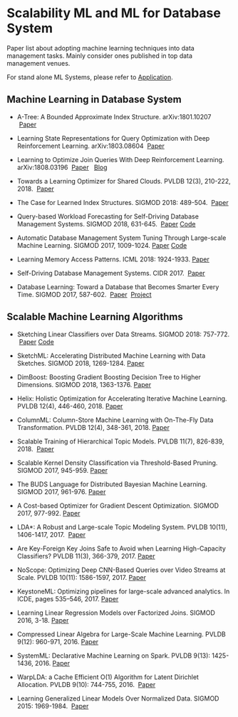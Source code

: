 # Scalability ML and ML for Database System
Paper list about adopting machine learning techniques into data management tasks. Mainly consider ones published in top data management venues.

For stand alone ML Systems, please refer to [Application](app.md).

## <a name='ml-in-db'> Machine Learning in Database System
* A-Tree: A Bounded Approximate Index Structure. 	arXiv:1801.10207  &nbsp;[Paper](https://arxiv.org/abs/1801.10207)
  
* Learning State Representations for Query Optimization with Deep Reinforcement Learning. arXiv:1803.08604  &nbsp;[Paper](https://arxiv.org/abs/1803.08604) 

* Learning to Optimize Join Queries With Deep Reinforcement Learning. arXiv:1808.03196 &nbsp;[Paper](https://arxiv.org/abs/1808.03196) &nbsp; [Blog](https://rise.cs.berkeley.edu/blog/sql-query-optimization-meets-deep-reinforcement-learning/)

* Towards a Learning Optimizer for Shared Clouds. PVLDB 12(3), 210-222, 2018. &nbsp;[Paper](http://www.vldb.org/pvldb/vol12/p210-wu.pdf)
* The Case for Learned Index Structures. SIGMOD 2018: 489-504. &nbsp;[Paper](https://dl.acm.org/citation.cfm?doid=3183713.3196909)
  
* Query-based Workload Forecasting for Self-Driving Database Management Systems. SIGMOD 2018, 631-645. &nbsp;[Paper](https://dl.acm.org/citation.cfm?doid=3183713.3196908)&nbsp;[Code](https://github.com/malin1993ml/QueryBot5000)

* Automatic Database Management System Tuning Through Large-scale Machine Learning. SIGMOD 2017, 1009-1024.&nbsp;[Paper](https://dl.acm.org/citation.cfm?doid=3035918.3064029)&nbsp;[Code](https://github.com/cmu-db/ottertune)

* Learning Memory Access Patterns. ICML 2018: 1924-1933.&nbsp;[Paper](http://proceedings.mlr.press/v80/hashemi18a.html)

* Self-Driving Database Management Systems. CIDR 2017. &nbsp;[Paper](http://cidrdb.org/cidr2017/papers/p42-pavlo-cidr17.pdf)

* Database Learning: Toward a Database that Becomes Smarter Every Time. SIGMOD 2017, 587-602. &nbsp;[Paper](https://dl.acm.org/citation.cfm?doid=3035918.3064013) &nbsp;[Project](http://verdictdb.org/)


## <a name='scale-ml'> Scalable Machine Learning Algorithms  
* Sketching Linear Classifiers over Data Streams. SIGMOD 2018: 757-772.  &nbsp;[Paper](https://dl.acm.org/citation.cfm?doid=3183713.3196930)&nbsp;[Code](https://github.com/stanford-futuredata/wmsketch)
  
* SketchML: Accelerating Distributed Machine Learning with Data Sketches. SIGMOD 2018, 1269-1284.&nbsp;[Paper](https://dl.acm.org/citation.cfm?doid=3183713.3196894)

* DimBoost: Boosting Gradient Boosting Decision Tree to Higher Dimensions. SIGMOD 2018, 1363-1376.&nbsp;[Paper](https://dl.acm.org/citation.cfm?doid=3183713.3196892)

* Helix: Holistic Optimization for Accelerating Iterative Machine Learning. PVLDB 12(4), 446-460, 2018.&nbsp;[Paper](http://www.vldb.org/pvldb/vol12/p446-xin.pdf)

* ColumnML: Column-Store Machine Learning with On-The-Fly Data Transformation. PVLDB 12(4), 348-361, 2018.&nbsp;[Paper](http://www.vldb.org/pvldb/vol12/p348-kara.pdf)

* Scalable Training of Hierarchical Topic Models. PVLDB 11(7), 826-839, 2018. &nbsp;[Paper](http://www.vldb.org/pvldb/vol11/p826-chen.pdf)

* Scalable Kernel Density Classification via Threshold-Based Pruning. SIGMOD 2017, 945-959.&nbsp;[Paper](https://dl.acm.org/citation.cfm?doid=3035918.3064035)

* The BUDS Language for Distributed Bayesian Machine Learning. SIGMOD 2017, 961-976.&nbsp;[Paper](https://dl.acm.org/citation.cfm?doid=3035918.3035937)

* A Cost-based Optimizer for Gradient Descent Optimization. SIGMOD 2017, 977-992.&nbsp;[Paper](https://dl.acm.org/citation.cfm?doid=3035918.3064042)

* LDA*: A Robust and Large-scale Topic Modeling System. PVLDB 10(11), 1406-1417, 2017. &nbsp;[Paper](http://www.vldb.org/pvldb/vol10/p1406-yu.pdf)

* Are Key-Foreign Key Joins Safe to Avoid when Learning High-Capacity Classifiers? PVLDB 11(3), 366-379, 2017.&nbsp;[Paper](http://www.vldb.org/pvldb/vol11/p366-shah.pdf)

* NoScope: Optimizing Deep CNN-Based Queries over Video Streams at Scale. PVLDB 10(11): 1586-1597, 2017.&nbsp;[Paper](http://www.vldb.org/pvldb/vol10/p1586-kang.pdf)

* KeystoneML: Optimizing pipelines for large-scale advanced analytics. In ICDE, pages 535–546, 2017.&nbsp;[Paper](https://ieeexplore.ieee.org/document/7930005)

* Learning Linear Regression Models over Factorized Joins. SIGMOD 2016, 3-18.&nbsp;[Paper](https://dl.acm.org/citation.cfm?doid=2882903.2882939)

* Compressed Linear Algebra for Large-Scale Machine Learning. PVLDB 9(12): 960-971, 2016.&nbsp;[Paper](http://www.vldb.org/pvldb/vol9/p960-elgohary.pdf)

* SystemML: Declarative Machine Learning on Spark. PVLDB 9(13): 1425-1436, 2016.&nbsp;[Paper](http://www.vldb.org/pvldb/vol9/p1425-boehm.pdf)

* WarpLDA: a Cache Efficient O(1) Algorithm for Latent Dirichlet Allocation. PVLDB 9(10): 744-755, 2016. &nbsp;[Paper](http://www.vldb.org/pvldb/vol9/p744-chen.pdf)

* Learning Generalized Linear Models Over Normalized Data. SIGMOD 2015: 1969-1984. &nbsp;[Paper](https://dl.acm.org/citation.cfm?doid=2723372.2723713)

  
